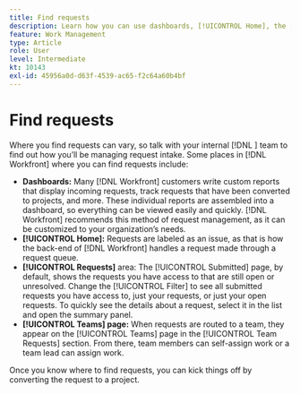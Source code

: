 ```yaml
---
title: Find requests
description: Learn how you can use dashboards, [!UICONTROL Home], the [!UICONTROL Requests] area, and the [!UICONTROL Teams] page to find incoming requests made through a request queue.
feature: Work Management
type: Article
role: User
level: Intermediate
kt: 10143
exl-id: 45956a0d-d63f-4539-ac65-f2c64a60b4bf
---
```

# Find requests

Where you find requests can vary, so talk with your internal [!DNL  ] team to find out how you’ll be managing request intake. Some places in [!DNL Workfront] where you can find requests include:

* **Dashboards:** Many [!DNL Workfront] customers write custom reports that display incoming requests, track requests that have been converted to projects, and more. These individual reports are assembled into a dashboard, so everything can be viewed easily and quickly. [!DNL Workfront] recommends this method of request management, as it can be customized to your organization’s needs.
* **[!UICONTROL Home]:** Requests are labeled as an issue, as that is how the back-end of [!DNL Workfront] handles a request made through a request queue.
* **[!UICONTROL Requests]** area: The [!UICONTROL Submitted] page, by default, shows the requests you have access to that are still open or unresolved. Change the [!UICONTROL Filter] to see all submitted requests you have access to, just your requests, or just your open requests. To quickly see the details about a request, select it in the list and open the summary panel. 
* **[!UICONTROL Teams] page:** When requests are routed to a team, they appear on the [!UICONTROL Teams] page in the [!UICONTROL Team Requests] section. From there, team members can self-assign work or a team lead can assign work.

Once you know where to find requests, you can kick things off by converting the request to a project.
